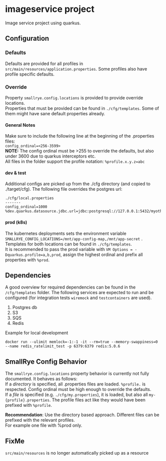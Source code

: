# imageservice project

Image service project using quarkus.

## Configuration

### Defaults

Defaults are provided for all profiles in `src/main/resources/application.properties`. Some profiles also have profile
specific defaults.

### Override

Property `smallrye.config.locations` is provided to provide override locations.  
Properties that must be provided can be found in `./cfg/templates`. Some of them might have sane default properties
already.

#### General Notes

Make sure to include the following line at the beginning of the .properties files:  
`config_ordinal=<256-3599>`  
**NOTE:** The config ordinal must be >255 to override the defaults, but also under 3600 due to quarkus interceptors
etc.  
All files in the folder support the profile notation: `%profile.x.y.z=abc`

#### dev & test

Additional configs are picked up from the ./cfg directory (and copied to ./target/cfg). The following file overrides the
postgres url:

```
./cfg/local.properties
-------
config_ordinal=1000
%dev.quarkus.datasource.jdbc.url=jdbc:postgresql://127.0.0.1:5432/myotherdb
```

#### prod (k8s)

The kubernetes deployments sets the environment variable `SMALLRYE_CONFIG_LOCATIONS=/mnt/app-config-map,/mnt/app-secret`
.  
Templates for both locations can be found in `./cfg/templates`.  
It is recommended to pass the prod variable with `VM Options = -Dquarkus.profile=a,b,prod`, assign the highest ordinal
and prefix all properties with `%prod`.

## Dependencies

A good overview for required dependencies can be found in the `/cfg/templates` folder. The following services are
expected to run and be configured (for integration tests `wiremock` and `testcontainers` are used).

1. Postgres db
2. S3
3. SQS
4. Redis

Example for local development

```
docker run --ulimit memlock=-1:-1 -it --rm=true --memory-swappiness=0 --name redis_ratelimit_test -p 6379:6379 redis:5.0.6
```

## SmallRye Config Behavior

The `smallrye.config.locations` property behavior is currently not fully documented. It behaves as follows:  
If a *directory* is specified, all .properties files are loaded. `%profile.` is respected. Config ordinal must be high
enough to override the defaults.  
If a *file* is specified (e.g. `./cfg/my.properties`), it is loaded, but also all `my-{profile}.properties`. The profile
files act like they would have been prefixed with `%profile`.

**Recommendation**: Use the directory based approach. Different files can be prefixed with the relevant profiles.  
For example one file with %prod only.

## FixMe

`src/main/resources` is no longer automatically picked up as a resource